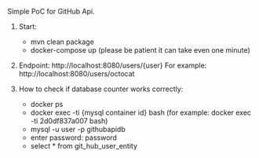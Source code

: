 Simple PoC for GitHub Api.

1. Start:
    - mvn clean package
    - docker-compose up (please be patient it can take even one minute)

2. Endpoint: http://localhost:8080/users/{user}
For example: http://localhost:8080/users/octocat

3. How to check if database counter works correctly:
    - docker ps
    - docker exec -ti {mysql container id} bash (for example: docker exec -ti 2d0df837a007 bash)
    - mysql -u user -p githubapidb
    - enter password:  password
    - select * from git_hub_user_entity
